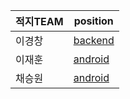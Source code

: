 | 적지TEAM | position                                                    |
| -------- | ----------------------------------------------------------- |
| 이경창   | [backend](https://github.com/lkc263/Graduationwork_backend) |
| 이재훈   | [android](https://github.com/lkc263/Graduation_work)        |
| 채승원   | [android](https://github.com/lkc263/Graduation_work)        |
